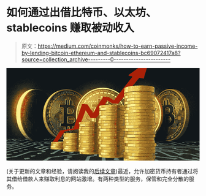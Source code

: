 # 如何通过出借比特币、以太坊、stablecoins 赚取被动收入

> 原文：<https://medium.com/coinmonks/how-to-earn-passive-income-by-lending-bitcoin-ethereum-and-stablecoins-bc69072417a8?source=collection_archive---------0----------------------->

![](img/2da087bd4850c1d066d49134212831b6.png)

(关于更新的文章和经验，请阅读我的[后续文章](/@martinschrer/experiences-with-various-bitcoin-interest-earning-services-and-strategies-1359eb98ae01))最近，允许加密货币持有者通过将其借给借款人来赚取利息的网站激增。有两种类型的服务，保管和完全分散的服务。